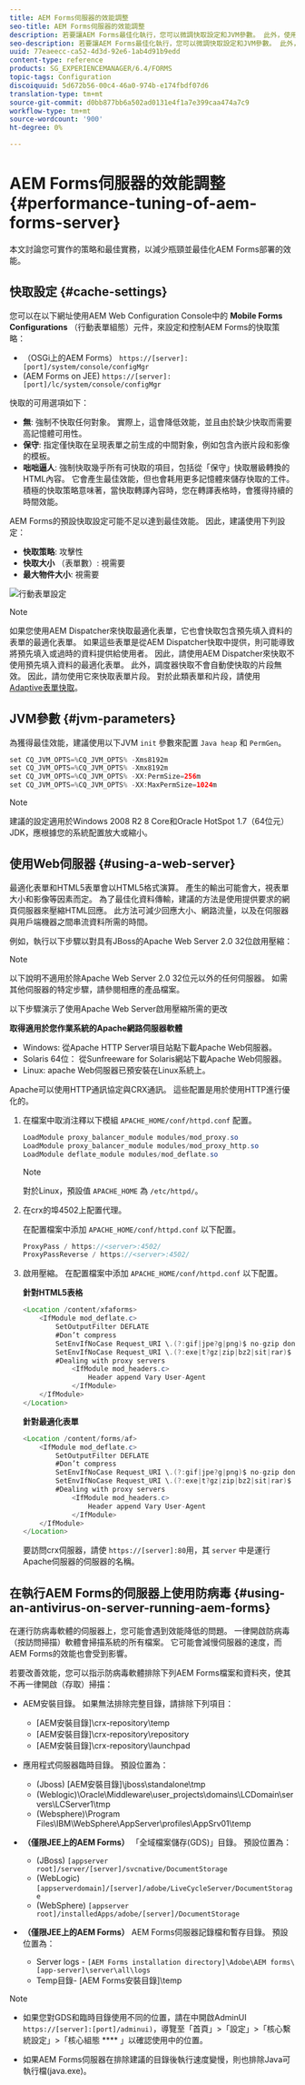 ```yaml
---
title: AEM Forms伺服器的效能調整
seo-title: AEM Forms伺服器的效能調整
description: 若要讓AEM Forms最佳化執行，您可以微調快取設定和JVM參數。 此外，使用網頁伺服器可增強AEM Forms部署的效能。
seo-description: 若要讓AEM Forms最佳化執行，您可以微調快取設定和JVM參數。 此外，使用網頁伺服器可增強AEM Forms部署的效能。
uuid: 77eaeecc-ca52-4d3d-92e6-1ab4d91b9edd
content-type: reference
products: SG_EXPERIENCEMANAGER/6.4/FORMS
topic-tags: Configuration
discoiquuid: 5d672b56-00c4-46a0-974b-e174fbdf07d6
translation-type: tm+mt
source-git-commit: d0bb877bb6a502ad0131e4f1a7e399caa474a7c9
workflow-type: tm+mt
source-wordcount: '900'
ht-degree: 0%

---
```



# AEM Forms伺服器的效能調整 {#performance-tuning-of-aem-forms-server}

本文討論您可實作的策略和最佳實務，以減少瓶頸並最佳化AEM Forms部署的效能。

## 快取設定 {#cache-settings}

您可以在以下網址使用AEM Web Configuration Console中的 **Mobile Forms Configurations** （行動表單組態）元件，來設定和控制AEM Forms的快取策略：

* （OSGi上的AEM Forms） `https://[server]:[port]/system/console/configMgr`
* (AEM Forms on JEE) `https://[server]:[port]/lc/system/console/configMgr`

快取的可用選項如下：

* **無**: 強制不快取任何對象。 實際上，這會降低效能，並且由於缺少快取而需要高記憶體可用性。
* **保守**: 指定僅快取在呈現表單之前生成的中間對象，例如包含內嵌片段和影像的模板。
* **咄咄逼人**: 強制快取幾乎所有可快取的項目，包括從「保守」快取層級轉換的HTML內容。 它會產生最佳效能，但也會耗用更多記憶體來儲存快取的工件。 積極的快取策略意味著，當快取轉譯內容時，您在轉譯表格時，會獲得持續的時間效能。

AEM Forms的預設快取設定可能不足以達到最佳效能。 因此，建議使用下列設定：

* **快取策略**: 攻擊性
* **快取大小** （表單數）: 視需要
* **最大物件大小**: 視需要

![行動表單設定](assets/snap.png)

>[!NOTE]
>
>如果您使用AEM Dispatcher來快取最適化表單，它也會快取包含預先填入資料的表單的最適化表單。 如果這些表單是從AEM Dispatcher快取中提供，則可能導致將預先填入或過時的資料提供給使用者。 因此，請使用AEM Dispatcher來快取不使用預先填入資料的最適化表單。 此外，調度器快取不會自動使快取的片段無效。 因此，請勿使用它來快取表單片段。 對於此類表單和片段，請使用 [Adaptive表單快取](/help/forms/using/configure-adaptive-forms-cache.md)。

## JVM參數 {#jvm-parameters}

為獲得最佳效能，建議使用以下JVM `init` 參數來配置 `Java heap` 和 `PermGen`。

```java
set CQ_JVM_OPTS=%CQ_JVM_OPTS% -Xms8192m
set CQ_JVM_OPTS=%CQ_JVM_OPTS% -Xmx8192m
set CQ_JVM_OPTS=%CQ_JVM_OPTS% -XX:PermSize=256m
set CQ_JVM_OPTS=%CQ_JVM_OPTS% -XX:MaxPermSize=1024m
```

>[!NOTE]
>
>建議的設定適用於Windows 2008 R2 8 Core和Oracle HotSpot 1.7（64位元）JDK，應根據您的系統配置放大或縮小。

## 使用Web伺服器 {#using-a-web-server}

最適化表單和HTML5表單會以HTML5格式演算。 產生的輸出可能會大，視表單大小和影像等因素而定。 為了最佳化資料傳輸，建議的方法是使用提供要求的網頁伺服器來壓縮HTML回應。 此方法可減少回應大小、網路流量，以及在伺服器與用戶端機器之間串流資料所需的時間。

例如，執行以下步驟以對具有JBoss的Apache Web Server 2.0 32位啟用壓縮：

>[!NOTE]
>
>以下說明不適用於除Apache Web Server 2.0 32位元以外的任何伺服器。 如需其他伺服器的特定步驟，請參閱相應的產品檔案。

以下步驟演示了使用Apache Web Server啟用壓縮所需的更改

**取得適用於您作業系統的Apache網路伺服器軟體**

* Windows: 從Apache HTTP Server項目站點下載Apache Web伺服器。
* Solaris 64位： 從Sunfreeware for Solaris網站下載Apache Web伺服器。
* Linux: apache Web伺服器已預安裝在Linux系統上。

Apache可以使用HTTP通訊協定與CRX通訊。 這些配置是用於使用HTTP進行優化的。

1. 在檔案中取消注釋以下模組 `APACHE_HOME/conf/httpd.conf` 配置。

   ```java
   LoadModule proxy_balancer_module modules/mod_proxy.so
   LoadModule proxy_balancer_module modules/mod_proxy_http.so
   LoadModule deflate_module modules/mod_deflate.so
   ```

   >[!NOTE]
   >
   >對於Linux，預設值 `APACHE_HOME` 為 `/etc/httpd/`。

1. 在crx的埠4502上配置代理。

   在配置檔案中添加 `APACHE_HOME/conf/httpd.conf` 以下配置。

   ```java
   ProxyPass / https://<server>:4502/
   ProxyPassReverse / https://<server>:4502/
   ```

1. 啟用壓縮。 在配置檔案中添加 `APACHE_HOME/conf/httpd.conf` 以下配置。

   **針對HTML5表格**

   ```java
   <Location /content/xfaforms>
       <IfModule mod_deflate.c>
           SetOutputFilter DEFLATE
           #Don’t compress
           SetEnvIfNoCase Request_URI \.(?:gif|jpe?g|png)$ no-gzip dont-vary
           SetEnvIfNoCase Request_URI \.(?:exe|t?gz|zip|bz2|sit|rar)$ no-gzip dont-vary
           #Dealing with proxy servers
               <IfModule mod_headers.c>
                   Header append Vary User-Agent
               </IfModule>
       </IfModule>
   </Location>
   ```

   **針對最適化表單**

   ```java
   <Location /content/forms/af>
       <IfModule mod_deflate.c>
           SetOutputFilter DEFLATE
           #Don’t compress
           SetEnvIfNoCase Request_URI \.(?:gif|jpe?g|png)$ no-gzip dont-vary
           SetEnvIfNoCase Request_URI \.(?:exe|t?gz|zip|bz2|sit|rar)$ no-gzip dont-vary
           #Dealing with proxy servers
               <IfModule mod_headers.c>
                   Header append Vary User-Agent
               </IfModule>
       </IfModule>
   </Location>
   ```

   要訪問crx伺服器，請使 `https://[server]:80`用，其 `server` 中是運行Apache伺服器的伺服器的名稱。

## 在執行AEM Forms的伺服器上使用防病毒 {#using-an-antivirus-on-server-running-aem-forms}

在運行防病毒軟體的伺服器上，您可能會遇到效能降低的問題。 一律開啟防病毒（按訪問掃描）軟體會掃描系統的所有檔案。 它可能會減慢伺服器的速度，而AEM Forms的效能也會受到影響。

若要改善效能，您可以指示防病毒軟體排除下列AEM Forms檔案和資料夾，使其不再一律開啟（存取）掃描：

* AEM安裝目錄。 如果無法排除完整目錄，請排除下列項目：

   * [AEM安裝目錄]\crx-repository\temp
   * [AEM安裝目錄]\crx-repository\repository
   * [AEM安裝目錄]\crx-repository\launchpad

* 應用程式伺服器臨時目錄。 預設位置為：

   * (Jboss) [AEM安裝目錄]\jboss\standalone\tmp
   * (Weblogic)\Oracle\Middleware\user_projects\domains\LCDomain\servers\LCServer1\tmp
   * (Websphere)\Program Files\IBM\WebSphere\AppServer\profiles\AppSrv01\temp

* **（僅限JEE上的AEM Forms）** 「全域檔案儲存(GDS)」目錄。 預設位置為：

   * (JBoss) `[appserver root]/server/[server]/svcnative/DocumentStorage`
   * (WebLogic) `[appserverdomain]/[server]/adobe/LiveCycleServer/DocumentStorage`
   * (WebSphere) `[appserver root]/installedApps/adobe/[server]/DocumentStorage`

* **（僅限JEE上的AEM Forms）** AEM Forms伺服器記錄檔和暫存目錄。 預設位置為：

   * Server logs - `[AEM Forms installation directory]\Adobe\AEM forms\[app-server]\server\all\logs`
   * Temp目錄- [AEM Forms安裝目錄]\temp

>[!NOTE]
>
>* 如果您對GDS和臨時目錄使用不同的位置，請在中開啟AdminUI `https://[server]:[port]/adminui)`，導覽至「首頁」>「設定」>「核心繫統設定」>「核心組態 **** 」以確認使用中的位置。

* 如果AEM Forms伺服器在排除建議的目錄後執行速度變慢，則也排除Java可執行檔(java.exe)。



